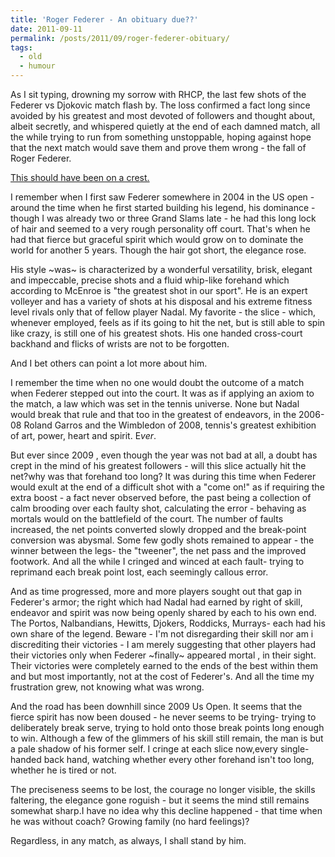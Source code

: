 ```yaml
---
title: 'Roger Federer - An obituary due??'
date: 2011-09-11
permalink: /posts/2011/09/roger-federer-obituary/
tags:
  - old
  - humour
---
```


As I sit typing, drowning my sorrow with RHCP, the last few shots of the Federer vs Djokovic match flash by. The loss confirmed a fact long since avoided by his greatest and most devoted of followers and thought about, albeit secretly, and whispered quietly at the end of each damned match, all the while trying to run from something unstoppable, hoping against hope that the next match would save them and prove them wrong - the fall of Roger Federer.

[This should have been on a crest.](/images/assets/rflogo.gif)

I remember when I first saw Federer somewhere in 2004 in the US open - around the time when he first started building his legend, his dominance - though I was already two or three Grand Slams late - he had this long lock of hair and seemed to a very rough personality off court. That's when he had that fierce but graceful spirit which would grow on to dominate the world for another 5 years. Though the hair got short, the elegance rose.

His style ~was~ is characterized by a wonderful versatility, brisk, elegant and impeccable, precise shots and a fluid whip-like forehand which according to McEnroe is "the greatest shot in our sport". He is an expert volleyer and has a variety of shots at his disposal and his extreme fitness level rivals only that of fellow player Nadal. My favorite - the slice - which, whenever employed, feels as if its going to hit the net, but is still able to spin like crazy, is still one of his greatest shots. His one handed cross-court backhand and flicks of wrists are not to be forgotten.

And I bet others can point a lot more about him.

I remember the time when no one would doubt the outcome of a match when Federer stepped out into the court. It was as if applying an axiom to the match, a law which was set in the tennis universe. None but Nadal would break that rule and that too in the greatest of endeavors, in the 2006-08 Roland Garros and the Wimbledon of 2008, tennis's greatest exhibition of art, power, heart and spirit. E*ver*.

But ever since 2009 , even though the year was not bad at all, a doubt has crept in the mind of his greatest followers - will this slice actually hit the net?why was that forehand too long? It was during this time when Federer would exult at the end of a difficult shot with a "come on!" as if requiring the extra boost - a fact never observed before, the past being a collection of calm brooding over each faulty shot, calculating the error - behaving as mortals would on the battlefield of the court. The number of faults increased, the net points converted slowly dropped and the break-point conversion was abysmal. Some few godly shots remained to appear - the winner between the legs- the "tweener", the net pass and the improved footwork. And all the while I cringed and winced at each fault- trying to reprimand each break point lost, each seemingly callous error.

And as time progressed, more and more players sought out that gap in Federer's armor; the right which had Nadal had earned by right of skill, endeavor and spirit was now being openly shared by each to his own end. The Portos, Nalbandians, Hewitts, Djokers, Roddicks, Murrays- each had his own share of the legend. Beware - I'm not disregarding their skill nor am i discrediting their victories - I am merely suggesting that other players had their victories only when Federer ~finally~ appeared mortal , in their sight. Their victories were completely earned to the ends of the best within them and but most importantly, not at the cost of Federer's. And all the time my frustration grew, not knowing what was wrong.

And the road has been downhill since 2009 Us Open. It seems that the fierce spirit has now been doused - he never seems to be trying- trying to deliberately break serve, trying to hold onto those break points long enough to win. Although a few of the glimmers of his skill still remain, the man is but a pale shadow of his former self. I cringe at each slice now,every single-handed back hand, watching whether every other forehand isn't too long, whether he is tired or not.

The preciseness seems to be lost, the courage no longer visible, the skills faltering, the elegance gone roguish - but it seems the mind still remains somewhat sharp.I have no idea why this decline happened - that time when he was without coach? Growing family (no hard feelings)?

Regardless, in any match, as always, I shall stand by him.
